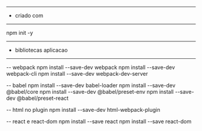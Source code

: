   
--- ---------------------------------------------------
- criado com
--- ---------------------------------------------------
npm init -y

 --- ---------------------------------------------------
 - bibliotecas aplicacao
 --- ---------------------------------------------------
 
 -- webpack
npm install --save-dev webpack
npm install --save-dev webpack-cli
npm install --save-dev webpack-dev-server

-- babel
npm install --save-dev babel-loader
npm install --save-dev @babel/core
npm install --save-dev @babel/preset-env
npm install --save-dev @babel/preset-react

-- html no plugin
npm install --save-dev html-webpack-plugin

-- react e react-dom
npm install --save react
npm install --save react-dom
